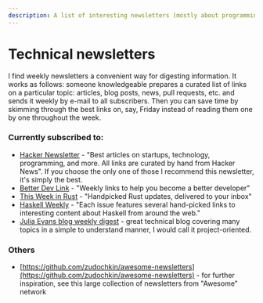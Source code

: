 ```yaml
---
description: A list of interesting newsletters (mostly about programming)
---
```


# Technical newsletters

I find weekly newsletters a convenient way for digesting information. It works as follows: someone knowledgeable prepares a curated list of links on a particular topic: articles, blog posts, news, pull requests, etc. and sends it weekly by e-mail to all subscribers. Then you can save time by skimming through the best links on, say, Friday instead of reading them one by one throughout the week.

### Currently subscribed to:

* [Hacker Newsletter](https://hackernewsletter.com/) - "Best articles on startups, technology, programming, and more. All links are curated by hand from Hacker News". If you choose the only one of those I recommend this newsletter, it's simply the best.
* [Better Dev Link](https://betterdev.link/) - "Weekly links to help you become a better developer"
* [This Week in Rust](https://this-week-in-rust.org/) - "Handpicked Rust updates, delivered to your inbox"
* [Haskell Weekly](https://haskellweekly.news/) - "Each issue features several hand-picked links to interesting content about Haskell from around the web."
* [Julia Evans blog weekly digest](https://jvns.ca/newsletter/) - great technical blog covering many topics in a simple to understand manner, I would call it project-oriented.

### Others

* [https://github.com/zudochkin/awesome-newsletters](https://github.com/zudochkin/awesome-newsletters) - for further inspiration, see this large collection of newsletters from "Awesome" network



